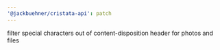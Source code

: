 ```yaml
---
'@jackbuehner/cristata-api': patch
---
```


filter special characters out of content-disposition header for photos and files
